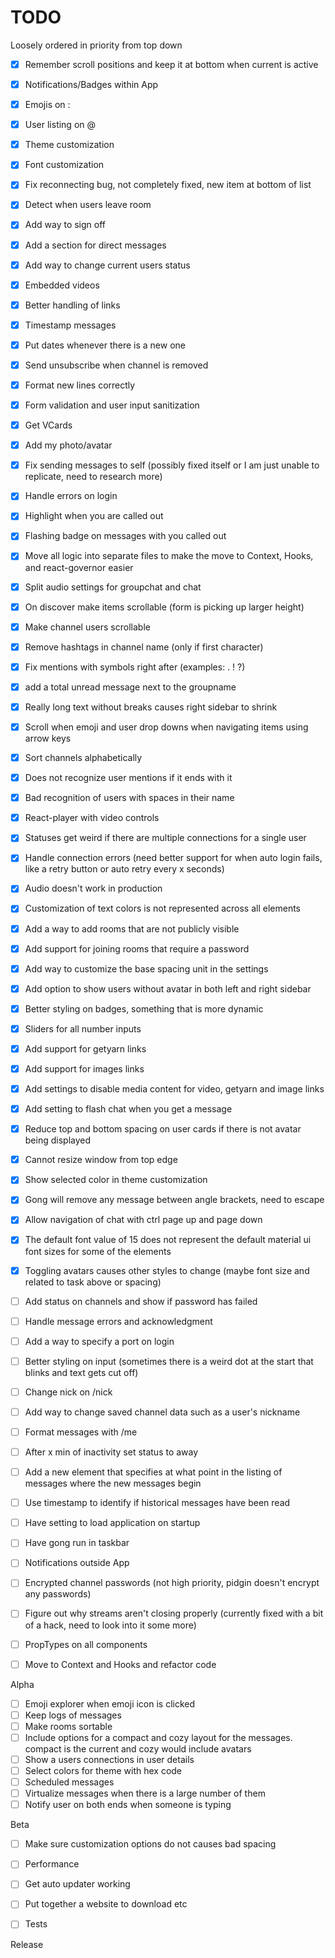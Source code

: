 # TODO

Loosely ordered in priority from top down

- [x] Remember scroll positions and keep it at bottom when current is active
- [x] Notifications/Badges within App
- [x] Emojis on :
- [x] User listing on @
- [x] Theme customization
- [x] Font customization
- [x] Fix reconnecting bug, not completely fixed, new item at bottom of list
- [x] Detect when users leave room
- [x] Add way to sign off
- [x] Add a section for direct messages
- [x] Add way to change current users status
- [x] Embedded videos
- [x] Better handling of links
- [x] Timestamp messages
- [x] Put dates whenever there is a new one
- [x] Send unsubscribe when channel is removed
- [x] Format new lines correctly
- [x] Form validation and user input sanitization
- [x] Get VCards
- [x] Add my photo/avatar
- [x] Fix sending messages to self (possibly fixed itself or I am just unable to replicate, need to research more)
- [x] Handle errors on login
- [x] Highlight when you are called out
- [x] Flashing badge on messages with you called out
- [x] Move all logic into separate files to make the move to Context, Hooks, and react-governor easier
- [x] Split audio settings for groupchat and chat
- [x] On discover make items scrollable (form is picking up larger height)
- [x] Make channel users scrollable
- [x] Remove hashtags in channel name (only if first character)
- [x] Fix mentions with symbols right after (examples: . ! ?)
- [x] add a total unread message next to the groupname
- [x] Really long text without breaks causes right sidebar to shrink
- [x] Scroll when emoji and user drop downs when navigating items using arrow keys
- [x] Sort channels alphabetically
- [x] Does not recognize user mentions if it ends with it
- [x] Bad recognition of users with spaces in their name
- [x] React-player with video controls
- [x] Statuses get weird if there are multiple connections for a single user
- [x] Handle connection errors (need better support for when auto login fails, like a retry button or auto retry every x seconds)
- [x] Audio doesn't work in production
- [x] Customization of text colors is not represented across all elements
- [x] Add a way to add rooms that are not publicly visible
- [x] Add support for joining rooms that require a password
- [x] Add way to customize the base spacing unit in the settings
- [x] Add option to show users without avatar in both left and right sidebar
- [x] Better styling on badges, something that is more dynamic
- [x] Sliders for all number inputs
- [x] Add support for getyarn links
- [x] Add support for images links
- [x] Add settings to disable media content for video, getyarn and image links
- [x] Add setting to flash chat when you get a message
- [x] Reduce top and bottom spacing on user cards if there is not avatar being displayed
- [x] Cannot resize window from top edge
- [x] Show selected color in theme customization
- [x] Gong will remove any message between angle brackets, need to escape
- [x] Allow navigation of chat with ctrl page up and page down
- [x] The default font value of 15 does not represent the default material ui font sizes for some of the elements
- [x] Toggling avatars causes other styles to change (maybe font size and related to task above or spacing)

- [ ] Add status on channels and show if password has failed
- [ ] Handle message errors and acknowledgment

- [ ] Add a way to specify a port on login
- [ ] Better styling on input (sometimes there is a weird dot at the start that blinks and text gets cut off)

- [ ] Change nick on /nick
- [ ] Add way to change saved channel data such as a user's nickname
- [ ] Format messages with /me
- [ ] After x min of inactivity set status to away

- [ ] Add a new element that specifies at what point in the listing of messages where the new messages begin
- [ ] Use timestamp to identify if historical messages have been read

- [ ] Have setting to load application on startup
- [ ] Have gong run in taskbar
- [ ] Notifications outside App
- [ ] Encrypted channel passwords (not high priority, pidgin doesn't encrypt any passwords)

- [ ] Figure out why streams aren't closing properly (currently fixed with a bit of a hack, need to look into it some more)
- [ ] PropTypes on all components
- [ ] Move to Context and Hooks and refactor code

Alpha

- [ ] Emoji explorer when emoji icon is clicked
- [ ] Keep logs of messages
- [ ] Make rooms sortable
- [ ] Include options for a compact and cozy layout for the messages. compact is the current and cozy would include avatars
- [ ] Show a users connections in user details
- [ ] Select colors for theme with hex code
- [ ] Scheduled messages
- [ ] Virtualize messages when there is a large number of them
- [ ] Notify user on both ends when someone is typing

Beta

- [ ] Make sure customization options do not causes bad spacing
- [ ] Performance

- [ ] Get auto updater working
- [ ] Put together a website to download etc

- [ ] Tests

Release
